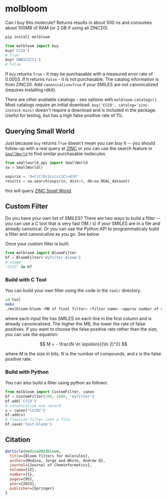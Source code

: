 # molbloom

Can I buy this molecule? Returns results in about 500 ns and consumes about 100MB of RAM (or 2 GB if using all ZINC20).

```sh
pip install molbloom
```

```py
from molbloom import buy
buy('CCCO')
# True
buy('ONN1CCCC1')
# False
```

If `buy` returns `True` - it may be purchasable with a measured error rate of 0.0003. If it returns `False` - it is not purchasable.
The catalog information is from ZINC20. Add `canonicalize=True` if your SMILES are not canonicalized (requires installing rdkit).

There are other available catalogs - see options with `molbloom.catalogs()`. Most catalogs require an initial download. `buy('CCCO', catalog='zinc-instock-mini)` doesn't require a download and is included in the package. Useful for testing, but has a high false positive rate of 1%.

## Querying Small World

Just because `buy` returns `True` doesn't mean you can buy it -- you should follow-up with a real query at [ZINC](https://zinc.docking.org/) or you can use the search feature in [`SmallWorld`](https://github.com/matteoferla/Python_SmallWorld_API) to find similar purchasable molecules.

```py
from smallworld_api import SmallWorld
sw = SmallWorld()

aspirin = 'O=C(C)Oc1ccccc1C(=O)O'
results = sw.search(aspirin, dist=5, db=sw.REAL_dataset)
```
this will query [ZINC Small World](https://sw.docking.org/).

## Custom Filter

Do you have your own list of SMILES? There are two ways to build a filter -- you can use a C tool that is very fast (1M / s) if your SMILES are in a file and already canonical. Or you can use the Python API to programmaticaly build a filter and canonicalize as you go. See below

Once your custom filter is built:

```py
from molbloom import BloomFilter
bf = BloomFilter('myfilter.bloom')
# usage:
'CCCO' in bf
```

### Build with C Tool

You can build your own filter using the code in the `tool/` directory.

```sh
cd tool
make
./molbloom-bloom <MB of final filter> <filter name> <approx number of compounds> <input file 1> <input file 2> ...
```

where each input file has SMILES on each line in the first column and is already canonicalized. The higher the MB, the lower the rate of false positives. If you want to choose the false positive rate rather than the size, you can use the equation:

$$
M = - \frac{N \ln \epsilon}{(\ln 2)^2}
$$

where $M$ is the size in bits, $N$ is the number of compounds, and $\epsilon$ is the false positive rate.

### Build with Python

You can also build a filter using python as follows:

```py
from molbloom import CustomFilter, canon
bf = CustomFilter(100, 1000, 'myfilter')
bf.add('CCCO')
# canonicalize one record
s = canon("CCCOC")
bf.add(s)
# finalize filter into a file
bf.save('test.bloom')
```

## Citation

```bibtex
@article{medina2023bloom,
  title={Bloom filters for molecules},
  author={Medina, Jorge and White, Andrew D},
  journal={Journal of Cheminformatics},
  volume={15},
  number={1},
  pages={95},
  year={2023},
  publisher={Springer}
}
```
